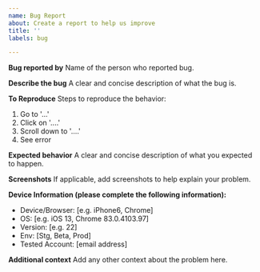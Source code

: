```yaml
---
name: Bug Report
about: Create a report to help us improve
title: ''
labels: bug

---
```

**Bug reported by**
Name of the person who reported bug. 

**Describe the bug**
A clear and concise description of what the bug is.

**To Reproduce**
Steps to reproduce the behavior:
1. Go to '...'
2. Click on '....'
3. Scroll down to '....'
4. See error

**Expected behavior**
A clear and concise description of what you expected to happen.

**Screenshots**
If applicable, add screenshots to help explain your problem.

**Device Information (please complete the following information):**
 - Device/Browser: [e.g. iPhone6, Chrome]
 - OS: [e.g. iOS 13, Chrome 83.0.4103.97]
 - Version: [e.g. 22]
 - Env: [Stg, Beta, Prod]
 - Tested Account: [email address]
 
**Additional context**
Add any other context about the problem here.

